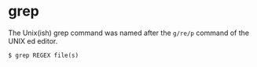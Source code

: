 # grep

The Unix(ish) grep command was named after the `g/re/p` command of the UNIX ed editor.

```
$ grep REGEX file(s)
```


